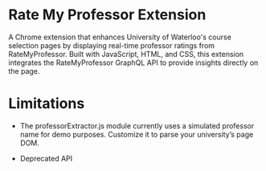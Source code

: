 # Rate My Professor Extension

A Chrome extension that enhances University of Waterloo's course selection pages by displaying real-time professor ratings from RateMyProfessor. Built with JavaScript, HTML, and CSS, this extension integrates the RateMyProfessor GraphQL API to provide insights directly on the page.


# Limitations

- The professorExtractor.js module currently uses a simulated professor name for demo purposes. Customize it to parse your university’s page DOM.

- Deprecated API
